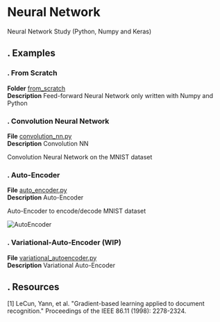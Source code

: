 # Neural Network
Neural Network Study (Python, Numpy and Keras)

## . Examples
### . From Scratch
**Folder** [from_scratch](https://github.com/vincentbonnetcg/Numerical-Bric-a-Brac/tree/master/neural_network/from_scratch/)<br>
**Description** Feed-forward Neural Network only written with Numpy and Python

### . Convolution Neural Network

**File** [convolution_nn.py](https://github.com/vincentbonnetcg/Numerical-Bric-a-Brac/tree/master/neural_network/Keras/convolution_nn.py)<br>
**Description** Convolution NN

Convolution Neural Network on the MNIST dataset

### . Auto-Encoder
**File** [auto_encoder.py](https://github.com/vincentbonnetcg/Numerical-Bric-a-Brac/tree/master/neural_network/Keras/autoencoder.py)<br>
**Description** Auto-Encoder

Auto-Encoder to encode/decode MNIST dataset

![AutoEncoder](https://github.com/vincentbonnetcg/Numerical-Bric-a-Brac/blob/master/neural_network/img/fashion_mnist_autoencoder.png)

### . Variational-Auto-Encoder (WIP)
**File** [variational_autoencoder.py](https://github.com/vincentbonnetcg/Numerical-Bric-a-Brac/tree/master/neural_network/Keras/variational_autoencoder.py)<br>
**Description** Variational Auto-Encoder


## . Resources
[1] LeCun, Yann, et al. "Gradient-based learning applied to document recognition." Proceedings of the IEEE 86.11 (1998): 2278-2324.
